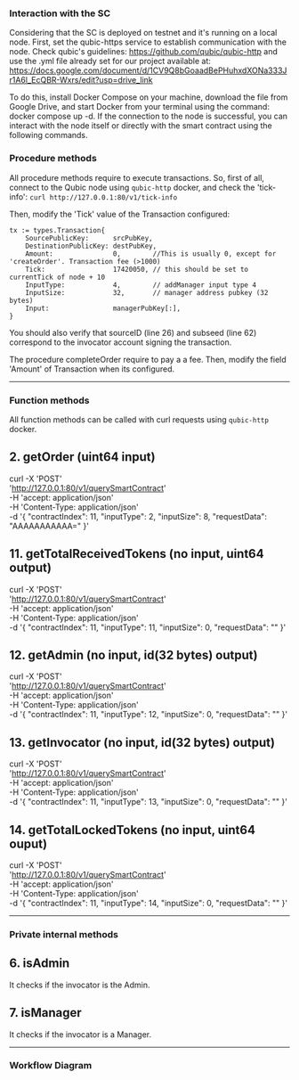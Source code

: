 ### Interaction with the SC

Considering that the SC is deployed on testnet and it's running on a local node. First, set the qubic-https service to establish communication with the node. Check qubic's guidelines: https://github.com/qubic/qubic-http and use the .yml file already set for our project available at: https://docs.google.com/document/d/1CV9Q8bGoaadBePHuhxdXONa333Jr1A6l_EcQBR-Wxrs/edit?usp=drive_link 

To do this, install Docker Compose on your machine, download the file from Google Drive, and start Docker from your terminal using the command: docker compose up -d. If the connection to the node is successful, you can interact with the node itself or directly with the smart contract using the following commands.

### Procedure methods

 All procedure methods require to execute transactions. So, first of all, connect to the Qubic node using `qubic-http` docker, and check the 'tick-info': 
 `curl http://127.0.0.1:80/v1/tick-info`

 Then, modify the 'Tick' value of the Transaction configured:

 	tx := types.Transaction{
		SourcePublicKey:      srcPubKey,
		DestinationPublicKey: destPubKey,
		Amount:               0,		//This is usually 0, except for 'createOrder'. Transaction fee (>1000)
		Tick:                 17420050, // this should be set to currentTick of node + 10
		InputType:            4,        // addManager input type 4
		InputSize:            32,       // manager address pubkey (32 bytes)
		Input:                managerPubKey[:],
	}

You should also verify that sourceID (line 26) and subseed (line 62) correspond to the invocator account signing the transaction.

The procedure completeOrder require to pay a a fee. Then, modify the field 'Amount' of Transaction when its configured. 

---

### Function methods
All function methods can be called with curl requests using `qubic-http` docker. 

## 2. getOrder (uint64 input)

curl -X 'POST' \
'http://127.0.0.1:80/v1/querySmartContract' \
-H 'accept: application/json' \
-H 'Content-Type: application/json' \
-d '{
"contractIndex": 11,
"inputType": 2,
"inputSize": 8,
"requestData": "AAAAAAAAAAA="
}'


## 11. getTotalReceivedTokens (no input, uint64 output)

curl -X 'POST' \
'http://127.0.0.1:80/v1/querySmartContract' \
-H 'accept: application/json' \
-H 'Content-Type: application/json' \
-d '{
"contractIndex": 11,
"inputType": 11,
"inputSize": 0,
"requestData": ""
}'

## 12. getAdmin (no input, id(32 bytes) output)

curl -X 'POST' \
'http://127.0.0.1:80/v1/querySmartContract' \
-H 'accept: application/json' \
-H 'Content-Type: application/json' \
-d '{
"contractIndex": 11,
"inputType": 12,
"inputSize": 0,
"requestData": ""
}'

## 13. getInvocator (no input, id(32 bytes) output)

curl -X 'POST' \
'http://127.0.0.1:80/v1/querySmartContract' \
-H 'accept: application/json' \
-H 'Content-Type: application/json' \
-d '{
"contractIndex": 11,
"inputType": 13,
"inputSize": 0,
"requestData": ""
}'

## 14. getTotalLockedTokens (no input, uint64 ouput)

curl -X 'POST' \
'http://127.0.0.1:80/v1/querySmartContract' \
-H 'accept: application/json' \
-H 'Content-Type: application/json' \
-d '{
"contractIndex": 11,
"inputType": 14,
"inputSize": 0,
"requestData": ""
}'

---

### Private internal methods
## 6. isAdmin

It checks if the invocator is the Admin.

## 7. isManager

It checks if the invocator is a Manager.

---

### Workflow Diagram